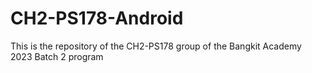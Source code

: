 # CH2-PS178-Android
This is the repository of the CH2-PS178 group of the Bangkit Academy 2023 Batch 2 program
